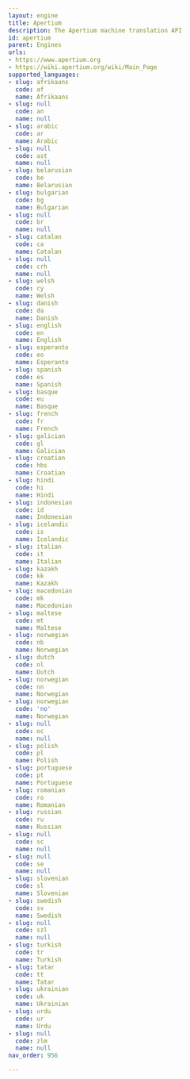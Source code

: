 ```yaml
---
layout: engine
title: Apertium
description: The Apertium machine translation API
id: apertium
parent: Engines
urls:
- https://www.apertium.org
- https://wiki.apertium.org/wiki/Main_Page
supported_languages:
- slug: afrikaans
  code: af
  name: Afrikaans
- slug: null
  code: an
  name: null
- slug: arabic
  code: ar
  name: Arabic
- slug: null
  code: ast
  name: null
- slug: belarusian
  code: be
  name: Belarusian
- slug: bulgarian
  code: bg
  name: Bulgarian
- slug: null
  code: br
  name: null
- slug: catalan
  code: ca
  name: Catalan
- slug: null
  code: crh
  name: null
- slug: welsh
  code: cy
  name: Welsh
- slug: danish
  code: da
  name: Danish
- slug: english
  code: en
  name: English
- slug: esperanto
  code: eo
  name: Esperanto
- slug: spanish
  code: es
  name: Spanish
- slug: basque
  code: eu
  name: Basque
- slug: french
  code: fr
  name: French
- slug: galician
  code: gl
  name: Galician
- slug: croatian
  code: hbs
  name: Croatian
- slug: hindi
  code: hi
  name: Hindi
- slug: indonesian
  code: id
  name: Indonesian
- slug: icelandic
  code: is
  name: Icelandic
- slug: italian
  code: it
  name: Italian
- slug: kazakh
  code: kk
  name: Kazakh
- slug: macedonian
  code: mk
  name: Macedonian
- slug: maltese
  code: mt
  name: Maltese
- slug: norwegian
  code: nb
  name: Norwegian
- slug: dutch
  code: nl
  name: Dutch
- slug: norwegian
  code: nn
  name: Norwegian
- slug: norwegian
  code: 'no'
  name: Norwegian
- slug: null
  code: oc
  name: null
- slug: polish
  code: pl
  name: Polish
- slug: portuguese
  code: pt
  name: Portuguese
- slug: romanian
  code: ro
  name: Romanian
- slug: russian
  code: ru
  name: Russian
- slug: null
  code: sc
  name: null
- slug: null
  code: se
  name: null
- slug: slovenian
  code: sl
  name: Slovenian
- slug: swedish
  code: sv
  name: Swedish
- slug: null
  code: szl
  name: null
- slug: turkish
  code: tr
  name: Turkish
- slug: tatar
  code: tt
  name: Tatar
- slug: ukrainian
  code: uk
  name: Ukrainian
- slug: urdu
  code: ur
  name: Urdu
- slug: null
  code: zlm
  name: null
nav_order: 956

---
```



